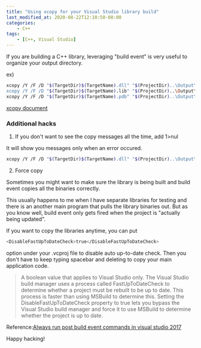 ```yaml
---
title: "Using xcopy for your Visual Studio library build"
last_modified_at: 2020-08-22T12:10:50-08:00
categories:
    - C++
tags:
    - [C++, Visual Studio]
---
```


If you are building a C++ library, leveraging "build event" is very useful to organize your output directory. 

ex)

```bash
xcopy /Y /F /D "$(TargetDir)$(TargetName).dll" "$(ProjectDir)..\Output\bin\$(PlatformTarget)\$(Configuration)\"
xcopy /Y /F /D "$(TargetDir)$(TargetName).lib" "$(ProjectDir)..\Output\lib\$(PlatformTarget)\$(Configuration)\"
xcopy /Y /F /D "$(TargetDir)$(TargetName).pdb" "$(ProjectDir)..\Output\pdb\$(PlatformTarget)\$(Configuration)\"
```

[xcopy document](https://docs.microsoft.com/en-us/windows-server/administration/windows-commands/xcopy)


### Additional hacks

1. If you don't want to see the copy messages all the time, add 1>nul

It will show you messages only when an error occured.

```bash
xcopy /Y /F /D "$(TargetDir)$(TargetName).dll" "$(ProjectDir)..\Output\bin\$(PlatformTarget)\$(Configuration)\" 1>nul
```

2. Force copy

Sometimes you might want to make sure the library is being built and build event copies all the binaries correctly.

This usually happens to me when I have separate libraries for testing and there is an another main program that pulls the library binaries out.
But as you know well, build event only gets fired when the project is "actually being updated". 

If you want to copy the libraries anytime, you can put 

```bash
<DisableFastUpToDateCheck>true</DisableFastUpToDateCheck>
```

option under your .vcproj file to disable auto up-to-date check. Then you don't have to keep typing spacebar and deleting to copy your main application code.

> A boolean value that applies to Visual Studio only. The Visual Studio build manager uses a process called FastUpToDateCheck to determine whether a project must be rebuilt to be up to date. This process is faster than using MSBuild to determine this. Setting the DisableFastUpToDateCheck property to true lets you bypass the Visual Studio build manager and force it to use MSBuild to determine whether the project is up to date.


Reference:[Always run post build event commands in visual studio 2017](https://stackoverflow.com/questions/51228443/always-run-post-build-event-commands-in-visual-studio-2017/51230663)

Happy hacking!
